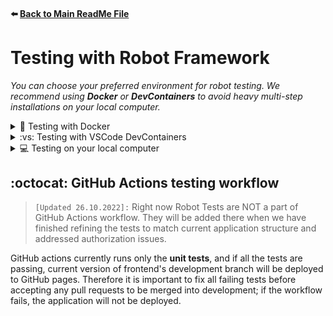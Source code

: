 #### :arrow_left: [Back to Main ReadMe File](../README.md)

# Testing with Robot Framework

_You can choose your preferred environment for robot testing. We recommend using **Docker** or **DevContainers** to avoid heavy multi-step installations on your local computer._

<details>
<summary>🐳 Testing with Docker</summary>

## :heavy_check_mark: Prequisites

-   [Docker](https://docs.docker.com/get-docker/) installed
-   Docker engine running on your computer before testing (e.g. Docker desktop opened)

### :page_facing_up: Create your local secret file for Docker

Create a file named `docker.env` to the root of the project folder. It should be already on .dockerignore and .gitignore, but please double-check that so that you don't accidentally commit it to GitHub!

The content of this secret file is described in the project's Discord, on `#secret` channel.

### :runner: Run the Ultimate:tm: start-server-and-test-workflow with docker-compose

1. Open project directory
2. Type in terminal `docker compose up --build --remove-orphans` (this builds the image and starts the container in a configuration that is described in docker-compose.yml file, and also removes orphan containers with the same name)

**That's it!** You should see the npm start and test logs running in your terminal. The first time can take a few minutes, but after that the process gets quicker when you have a cached version of the image.

After running the tests, the container exits automatically. Status code tells you immediately how many tests were failing. _e.g. docker-robot exited with code 0 means that all tests have passed._ You can also open the reports / logs created in `robot/results` folder for more details.

### :bulb: Useful commands for Docker

**Remove all images that are not currently used by a container:** (saves space)

```pwsh
docker image prune -a
```

**Start test container without building the image again:**

```pwsh
docker compose up
```

> TIP: Remember to clean up unnecessary containers or images regularly in order to save space. Too many dangling images and/or orphan containers take up VM memory and will slow down your computer when using Docker.

<p align="center">:wavy_dash: :small_orange_diamond: :small_orange_diamond: :small_orange_diamond: :large_orange_diamond: :eight_pointed_black_star: :large_orange_diamond: :small_orange_diamond: :small_orange_diamond: :small_orange_diamond: :wavy_dash:</p>
</details>

<details>
<summary>:vs: Testing with VSCode DevContainers</summary>

## :heavy_check_mark: Prequisites

-   [Docker](https://docs.docker.com/get-docker/) installed
-   VSCode in use
-   Docker engine running on your computer before testing (e.g. Docker desktop opened)

### :page_facing_up: Create your local secret file for Docker

Create a file named `docker.env` to the `.devcontainer` folder. It should be already on .dockerignore and .gitignore, but please double-check that so that you don't accidentally commit it to GitHub!

The content of this secret file is described in the project's Discord, on `#secret` channel. **Please note that in this .env file, there are no quotation marks around the variables values!**

### :open_file_folder: Open folder in a DevContainer

After you have created a local secret file, you must open the project in VSCode DevContainer. You can quickly access that by `ctrl + shift + p` in windows and by typing `Dev Containers: Rebuild Container`, or by clicking the double-arrow icon on green background on the **left corner of VSCode window**, and by typing the former keyword. `Dev Containers: Open Folder in Container` should work also, but be careful to choose the **root folder** to open in a DevContainer if you're using that option.

After that, VSCode starts building the DevContainer. This is quite a slow process so be patient.

### :runner: Start server and run the Robot Tests

1. Start server by typing `npm start` in VSCode DevContainer Terminal.

    _You know you're in a right terminal when the line starts with `node ➜ /workspaces/library-project-frontend $ `._

2. Open another DevContainer terminal from VSCode, and type `npm run dockertests`

:tada: Tada! Now you should see the test logs running. Reports appear in `robot/results` folder like in every test environment. You can utilize the DevContainer's pre-installed _live server_ extension to preview them in your browser by right-clicking the desired `.html` file.

<p align="center">:wavy_dash: :small_orange_diamond: :small_orange_diamond: :small_orange_diamond: :large_orange_diamond: :eight_pointed_black_star: :large_orange_diamond: :small_orange_diamond: :small_orange_diamond: :small_orange_diamond: :wavy_dash:</p>
</details>

<details>
<summary>💻 Testing on your local computer</summary>

_Please note that these instructions are only applicable to Windows 10. Feel free to add instructions if you have a different OS and have successfully installed Robot Framework to your local machine._

#### Table of Contents

1. [Prequisites](#✔️-prequisites)
2. [Configure PATH](#🔀-configure-path)
3. [Install Robot Framework](#🤖-install-robot-framework)
4. [Install Chrome Web Driver for Selenium](#💿-install-chrome-webdriver-for-selenium)
5. [Create local secret file](#📄-create-your-local-secret-file)
6. [Run tests locally](#🎉-you-should-now-be-able-to-run-the-robot-tests-locally)
7. [(Nice to know:) About testing in GitHub Actions workflow](#octocat-github-actions-testing-workflow)

## :heavy_check_mark: Prequisites

If you are not sure if you have any of these installed, you can check that by running the version checking commands with command line:

```pwsh
robot --version
python --version
pip --version
```

To install Robot Framework, you need to have:

-   [Python](https://www.python.org/downloads/) installed
-   [PIP](https://pip.pypa.io/en/stable/installation/) package management tool installed

## :twisted_rightwards_arrows: Configure PATH

It's important to have all the needed folders in "PATH", so they can be accessed via command line from any folder or program. **Please check first** if you already have them there, no need to repeat these steps if they have appeared there automatically! The folder structure might differ depending on your Python version and/or where you have installed Python, so check the applicable folder structure from your Python folder. Remember also to give the full path of your folders, for example `C:\Python39\Scripts\`.

The folders that must be in 'Path' are:

-   _Python_, eg. `Python39` for Python v3.9
-   _Python Scripts_, eg. `Python39\Scripts` for Python v3.9
-   _Python site-packages_, eg. `Python39\Lib\site-packages` for Python v3.9 _(note: the Lib folder might not exist with newer Python versions)_

### **:arrow_right: Go to environment variable settings**

> Windows tip: Write "environment variables" (or if OS is in Finnish: _muokkaa järjestelmän ympäristömuuttujia_) to the seach box in your task bar; the right setup window opens immediately.

```nginx
Windows 10:
Control panel > Settings > Related settings > Advanced system settings > Environment variables ;
```

### **:arrow_right: Find 'Path' and check if you need to add folders**

```nginx
Windows 10:
Find 'Path' under System variables > 'Edit' > (Add folders if necessary) > 'OK' ;
```

## :robot: Install Robot Framework

1. Run command line tool (eg. PowerShell) **as an administrator** by right-clicking the icon and choosing "Run as Administrator"
2. If you have Python version 3+, type `pip3 install robotframework`, if older version, type `pip install robotframework`
3. Verify successful installation by running `robot --version` and you should see your Robot Framework version

## :cd: Install Chrome WebDriver for Selenium

The tests are using headless Chrome by default, so you have to install a driver for the tests to access your Chrome browser. You also need to have Chrome in your local machine beforehand.

-   Check your Chrome version from your Chrome browser settings
-   Download `.zip` of WebDriver [here](https://chromedriver.chromium.org/downloads) based on your Chrome's version number
-   Unzip `chromedriver.exe` to your Python's `Scripts` folder (so that it is automatically in 'Path')

## :page_facing_up: Create your local secret file

Create a file named `library-project-secrets.py`. The location of the file should be **one folder up** from the project's root folder, so that it's in the same folder where the `library-project-frontend` folder is. Because the secret file is now _above_ our repository, there is no risk of accidentally committing it to GitHub.

The content of this secret file is described in the project's Discord, on `#secret` channel.

## :tada: You should now be able to run the robot tests locally!

You can run robot tests with `npm run robottests` command in your terminal. Make sure you have the local server running on port 3000 before executing the command.

> **NOTE:** Please do not use custom `robot ...` commands (if you are not 100% sure of what flags to include in them) so that no log or report files will be accidentally committed & no secrets will be leaked. We have altered the npm scripts in [package.json](/package.json) to have a custom command to run robot tests, include secret credentials, hide secrets from log files and output logs to `robot/results` folder.

### :exclamation: Remember these steps before pushing your code:

#### :one: Run all the unit tests:

Terminal command: `npm test` :arrow_right: if no tests start running automatically, press `a` to run all the unit tests. **Fix failing tests** by either altering the test or altering your code.

#### :two: Run all the robot tests:

Terminal command: `npm run robottests` :arrow_right: tests should start running :arrow_right: you can open `report.html` file that gets created in `/results` folder in your browser to view a more detailed report about the tests. **Fix failing tests** by either altering the test or altering your code.

<p align="center">:wavy_dash: :small_orange_diamond: :small_orange_diamond: :small_orange_diamond: :large_orange_diamond: :eight_pointed_black_star: :large_orange_diamond: :small_orange_diamond: :small_orange_diamond: :small_orange_diamond: :wavy_dash:</p>

</details>

## :octocat: GitHub Actions testing workflow

> `[Updated 26.10.2022]:` Right now Robot Tests are NOT a part of GitHub Actions workflow. They will be added there when we have finished refining the tests to match current application structure and addressed authorization issues.

GitHub actions currently runs only the **unit tests**, and if all the tests are passing, current version of frontend's development branch will be deployed to GitHub pages. Therefore it is important to fix all failing tests before accepting any pull requests to be merged into development; if the workflow fails, the application will not be deployed.
